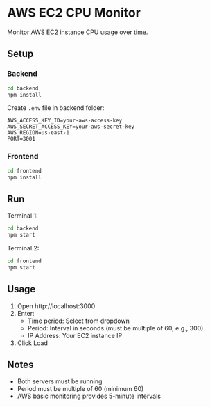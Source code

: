 # AWS EC2 CPU Monitor

Monitor AWS EC2 instance CPU usage over time.

## Setup

### Backend
```bash
cd backend
npm install
```

Create `.env` file in backend folder:
```
AWS_ACCESS_KEY_ID=your-aws-access-key
AWS_SECRET_ACCESS_KEY=your-aws-secret-key
AWS_REGION=us-east-1
PORT=3001
```

### Frontend
```bash
cd frontend
npm install
```

## Run

Terminal 1:
```bash
cd backend
npm start
```

Terminal 2:
```bash
cd frontend
npm start
```

## Usage

1. Open http://localhost:3000
2. Enter:
    - Time period: Select from dropdown
    - Period: Interval in seconds (must be multiple of 60, e.g., 300)
    - IP Address: Your EC2 instance IP
3. Click Load

## Notes

- Both servers must be running
- Period must be multiple of 60 (minimum 60)
- AWS basic monitoring provides 5-minute intervals